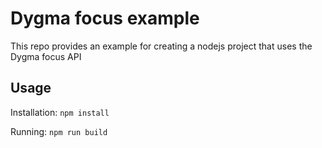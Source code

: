 # Dygma focus example

This repo provides an example for creating a nodejs project that uses the Dygma focus API

## Usage
Installation: `npm install`

Running: `npm run build`
